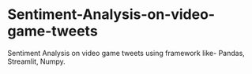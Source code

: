# Sentiment-Analysis-on-video-game-tweets
Sentiment Analysis on video game tweets using framework like- Pandas, Streamlit, Numpy.
